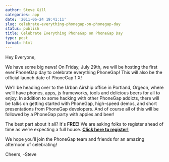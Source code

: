 ```yaml
---
author: Steve Gill
categories: app
date: '2011-06-24 19:41:11'
slug: celebrate-everything-phonegap-on-phonegap-day
status: publish
title: Celebrate Everything PhoneGap on PhoneGap Day
type: post
format: html
---
```


Hey Everyone,

We have some big news! On Friday, July 29th, we will be hosting the first ever PhoneGap day to celebrate everything PhoneGap! This will also be the official launch date of PhoneGap 1.X!

We'll be heading over to the Urban Airship office in Portland, Orgeon, where we’ll have phones, apps, js frameworks, tools and delicious beers for all to enjoy. In addition to some hacking with other PhoneGap addicts, there will be talks on getting started with PhoneGap, high-speed demos, and short presentations from PhoneGap developers. And of course all of this will be followed by a PhoneGap party with appies and beer!

The best part about it all? It's **FREE!** We are asking folks to register ahead of time as we’re expecting a full house. **[Click here to register!](http://phonegapday.eventbrite.com/)**

We hope you’ll join the PhoneGap team and friends for an amazing afternoon of celebrating!

Cheers,
-Steve
